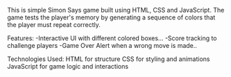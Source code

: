 This is simple Simon Says game built using HTML, CSS and JavaScript. The game tests the player's memory by generating a sequence of colors that the player must repeat correctly.

Features:
-Interactive UI with different colored boxes...
-Score tracking to challenge players
-Game Over Alert when a wrong move is made..

Technologies Used:
HTML for structure
CSS  for styling and animations
JavaScript for game logic and interactions
